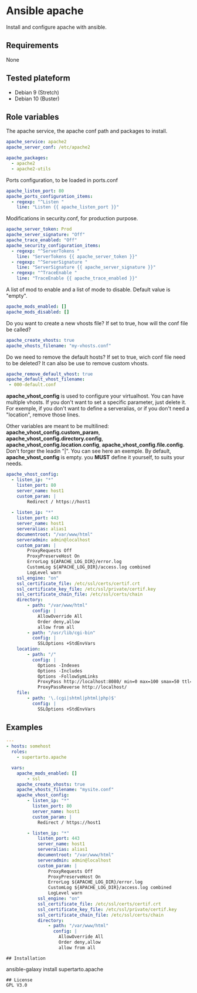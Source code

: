 # Ansible apache
Install and configure apache with ansible.

## Requirements
None

## Tested plateform
* Debian 9 (Stretch)
* Debian 10 (Buster)

## Role variables
The apache service, the apache conf path and packages to install.
```yml
apache_service: apache2
apache_server_conf: /etc/apache2

apache_packages:
  - apache2
  - apache2-utils
```
Ports configuration, to be loaded in ports.conf
```yml
apache_listen_port: 80
apache_ports_configuration_items:
  - regexp: "^Listen "
    line: "Listen {{ apache_listen_port }}"
```
Modifications in security.conf, for production purpose.
```yml
apache_server_token: Prod
apache_server_signature: "Off"
apache_trace_enabled: "Off"
apache_security_configuration_items:
  - regexp: "^ServerTokens "
    line: "ServerTokens {{ apache_server_token }}"
  - regexp: "^ServerSignature "
    line: "ServerSignature {{ apache_server_signature }}"
  - regexp: "^TraceEnable "
    line: "TraceEnable {{ apache_trace_enabled }}"
```
A list of mod to enable and a list of mode to disable. Default value is "empty".
```yml
apache_mods_enabled: []
apache_mods_disabled: []
```
Do you want to create a new vhosts file? If set to true, how will the conf file be called?
```yml
apache_create_vhosts: true
apache_vhosts_filename: "my-vhosts.conf"
```
Do we need to remove the default hosts? If set to true, wich conf file need to be deleted? It can also be use to remove custom vhosts.
```yml
apache_remove_default_vhost: true
apache_default_vhost_filename:
 - 000-default.conf
```
**apache_vhost_config** is used to configure your virtualhost. You can have multiple vhosts. If you don't want to set a specific parameter, just delete it. For exemple, if you don't want to define a serveralias, or if you don't need a "location", remove those lines.

Other variables are meant to be multilined: **apache_vhost_config.custom_param**, **apache_vhost_config.directory.config**, **apache_vhost_config.location.config**, **apache_vhost_config.file.config**. Don't forger the leadin "|".
You can see here an exemple. By default, **apache_vhost_config** is empty. you **MUST** define it yourself, to suits your needs.
```yml
apache_vhost_config:
  - listen_ip: "*"
    listen_port: 80
    server_name: host1
    custom_param: |
        Redirect / https://host1
    
  - listen_ip: "*"
    listen_port: 443
    server_name: host1
    serveralias: alias1
    documentroot: "/var/www/html"
    serveradmin: admin@localhost
    custom_param: |
        ProxyRequests Off
        ProxyPreserveHost On
        ErrorLog ${APACHE_LOG_DIR}/error.log
        CustomLog ${APACHE_LOG_DIR}/access.log combined
        LogLevel warn
    ssl_engine: "on"
    ssl_certificate_file: /etc/ssl/certs/certif.crt
    ssl_certificate_key_file: /etc/ssl/private/certif.key
    ssl_certificate_chain_file: /etc/ssl/certs/chain
    directory:
        - path: "/var/www/html"
          config: |
            AllowOverride All
            Order deny,allow
            allow from all
        - path: "/usr/lib/cgi-bin"
          config: |
            SSLOptions +StdEnvVars
    location:
        - path: "/"
          config: |
            Options -Indexes
            Options -Includes
            Options -FollowSymLinks
		    ProxyPass http://localhost:8080/ min=0 max=100 smax=50 ttl=10
		    ProxyPassReverse http://localhost/
    file:
        - path: '\.(cgi|shtml|phtml|php)$'
          config: |
            SSLOptions +StdEnvVars
```

## Examples
```yml
---
- hosts: somehost
  roles:
    - supertarto.apache

  vars:
    apache_mods_enabled: []
        - ssl
    apache_create_vhosts: true
    apache_vhosts_filename: "mysite.conf"
    apache_vhost_config:
        - listen_ip: "*"
          listen_port: 80
          server_name: host1
          custom_param: |
            Redirect / https://host1

        - listen_ip: "*"
            listen_port: 443
            server_name: host1
            serveralias: alias1
            documentroot: "/var/www/html"
            serveradmin: admin@localhost
            custom_param: |
                ProxyRequests Off
                ProxyPreserveHost On
                ErrorLog ${APACHE_LOG_DIR}/error.log
                CustomLog ${APACHE_LOG_DIR}/access.log combined
                LogLevel warn
            ssl_engine: "on"
            ssl_certificate_file: /etc/ssl/certs/certif.crt
            ssl_certificate_key_file: /etc/ssl/private/certif.key
            ssl_certificate_chain_file: /etc/ssl/certs/chain
            directory:
                - path: "/var/www/html"
                  config: |
                    AllowOverride All
                    Order deny,allow
                    allow from all            
```
```
## Installation
```
ansible-galaxy install supertarto.apache
```
## License
GPL V3.0
